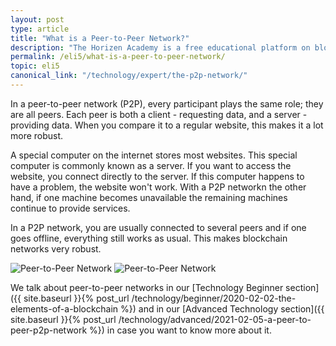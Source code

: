 ```yaml
---
layout: post
type: article
title: "What is a Peer-to-Peer Network?"
description: "The Horizen Academy is a free educational platform on blockchain technology, cryptocurrency, and privacy. In this article, you learn about peer-to-peer networks in a simple, understandable way."
permalink: /eli5/what-is-a-peer-to-peer-network/
topic: eli5
canonical_link: "/technology/expert/the-p2p-network/"
---
```


In a peer-to-peer network (P2P), every participant plays the same role; they are all peers.  Each peer is both a client - requesting data, and a server - providing data. When you compare it to a regular website, this makes it a lot more robust.

A special computer on the internet stores most websites. This special computer is commonly known as a server. If you want to access the website, you connect directly to the server. If this computer happens to have a problem, the website won't work. With a P2P networkn the other hand, if one machine becomes unavailable the remaining machines continue to provide services.

In a P2P network, you are usually connected to several peers and if one goes offline, everything still works as usual. This makes blockchain networks very robust.

![Peer-to-Peer Network](/assets/post_files/eli5/what-is-a-peer-to-peer-network/peer-to-peer-network_D.jpg)
![Peer-to-Peer Network](/assets/post_files/eli5/what-is-a-peer-to-peer-network/peer-to-peer-network_M.jpg)

We talk about peer-to-peer networks in our [Technology Beginner section]({{ site.baseurl }}{% post_url /technology/beginner/2020-02-02-the-elements-of-a-blockchain %}) and in our [Advanced Technology section]({{ site.baseurl }}{% post_url /technology/advanced/2021-02-05-a-peer-to-peer-p2p-network %}) in case you want to know more about it.
